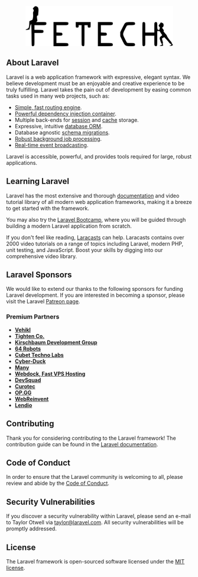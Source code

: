<p align="center"><a href="https://accbiggie.github.io/" target="_blank"><img src="https://raw.githubusercontent.com/AccBiggie/projeto-piloto-fetech/21d66e9b8272f105644beff50301c6b601c6f5d9/public/assets/logos/LogoFetech2.svg" width="400" alt="Fetech Logo" title="Fetech Logo></a></p>

<p align="center">
<a href="https://www.instagram.com/fetech.informatica/">
<svg="<svg width="16" height="16" viewBox="0 0 16 16" fill="none" xmlns="http://www.w3.org/2000/svg">
<path d="M8.00075 0C5.82806 0 5.55539 0.00950025 4.70205 0.048334C3.85037 0.0873344 3.26903 0.222169 2.76036 0.420004C2.23419 0.62434 1.78785 0.897676 1.34318 1.34251C0.898176 1.78719 0.62484 2.23352 0.419838 2.75953C0.221502 3.26837 0.0865008 3.84987 0.0481671 4.70122C0.01 5.55456 0 5.82739 0 8.00008C0 10.1728 0.00966692 10.4446 0.048334 11.298C0.0875011 12.1496 0.222336 12.731 0.420004 13.2396C0.624507 13.7658 0.897843 14.2121 1.34268 14.6568C1.78719 15.1018 2.23352 15.3758 2.75936 15.5802C3.26837 15.778 3.84987 15.9128 4.70138 15.9518C5.55472 15.9907 5.82723 16.0002 7.99975 16.0002C10.1726 16.0002 10.4444 15.9907 11.2978 15.9518C12.1495 15.9128 12.7315 15.778 13.2405 15.5802C13.7665 15.3758 14.2121 15.1018 14.6567 14.6568C15.1017 14.2121 15.375 13.7658 15.58 13.2398C15.7767 12.731 15.9117 12.1495 15.9517 11.2981C15.99 10.4448 16 10.1728 16 8.00008C16 5.82739 15.99 5.55472 15.9517 4.70138C15.9117 3.84971 15.7767 3.26837 15.58 2.7597C15.375 2.23352 15.1017 1.78719 14.6567 1.34251C14.2116 0.897509 13.7666 0.624173 13.24 0.420004C12.73 0.222169 12.1483 0.0873344 11.2966 0.048334C10.4433 0.00950025 10.1716 0 7.99825 0H8.00075ZM7.28308 1.44168C7.49608 1.44135 7.73375 1.44168 8.00075 1.44168C10.1368 1.44168 10.3899 1.44935 11.2335 1.48768C12.0135 1.52335 12.4368 1.65368 12.7188 1.76319C13.0921 1.90819 13.3583 2.08152 13.6381 2.36152C13.9181 2.64153 14.0915 2.9082 14.2368 3.28153C14.3463 3.5632 14.4768 3.98654 14.5123 4.76655C14.5507 5.60989 14.559 5.86323 14.559 7.99825C14.559 10.1333 14.5507 10.3866 14.5123 11.2299C14.4767 12.01 14.3463 12.4333 14.2368 12.715C14.0918 13.0883 13.9181 13.3541 13.6381 13.634C13.3581 13.914 13.0923 14.0873 12.7188 14.2323C12.4371 14.3423 12.0135 14.4723 11.2335 14.508C10.3901 14.5463 10.1368 14.5547 8.00075 14.5547C5.86456 14.5547 5.61139 14.5463 4.76805 14.508C3.98804 14.472 3.5647 14.3416 3.28253 14.2321C2.9092 14.0871 2.64253 13.9138 2.36252 13.6338C2.08252 13.3538 1.90919 13.0878 1.76385 12.7143C1.65435 12.4326 1.52385 12.0093 1.48835 11.2293C1.45002 10.3859 1.44235 10.1326 1.44235 7.99625C1.44235 5.85989 1.45002 5.60789 1.48835 4.76455C1.52402 3.98454 1.65435 3.5612 1.76385 3.2792C1.90885 2.90586 2.08252 2.63919 2.36252 2.35919C2.64253 2.07919 2.9092 1.90585 3.28253 1.76052C3.56454 1.65052 3.98804 1.52052 4.76805 1.48468C5.50606 1.45135 5.79206 1.44135 7.28308 1.43968V1.44168ZM12.2711 2.77003C11.7411 2.77003 11.3111 3.19953 11.3111 3.72971C11.3111 4.25971 11.7411 4.68972 12.2711 4.68972C12.8011 4.68972 13.2311 4.25971 13.2311 3.72971C13.2311 3.1997 12.8011 2.7697 12.2711 2.7697V2.77003ZM8.00075 3.89171C5.73189 3.89171 3.89237 5.73123 3.89237 8.00008C3.89237 10.2689 5.73189 12.1076 8.00075 12.1076C10.2696 12.1076 12.1085 10.2689 12.1085 8.00008C12.1085 5.73123 10.2694 3.89171 8.00058 3.89171H8.00075ZM8.00075 5.33339C9.47343 5.33339 10.6674 6.52723 10.6674 8.00008C10.6674 9.47276 9.47343 10.6668 8.00075 10.6668C6.5279 10.6668 5.33406 9.47276 5.33406 8.00008C5.33406 6.52723 6.5279 5.33339 8.00075 5.33339Z" fill="black"/>
</svg></a>
<!-- <a href="https://packagist.org/packages/laravel/framework"><img src="https://img.shields.io/packagist/dt/laravel/framework" alt="Total Downloads"></a>
<a href="https://packagist.org/packages/laravel/framework"><img src="https://img.shields.io/packagist/v/laravel/framework" alt="Latest Stable Version"></a>
<a href="https://packagist.org/packages/laravel/framework"><img src="https://img.shields.io/packagist/l/laravel/framework" alt="License"></a>
</p> -->

## About Laravel

Laravel is a web application framework with expressive, elegant syntax. We believe development must be an enjoyable and creative experience to be truly fulfilling. Laravel takes the pain out of development by easing common tasks used in many web projects, such as:

- [Simple, fast routing engine](https://laravel.com/docs/routing).
- [Powerful dependency injection container](https://laravel.com/docs/container).
- Multiple back-ends for [session](https://laravel.com/docs/session) and [cache](https://laravel.com/docs/cache) storage.
- Expressive, intuitive [database ORM](https://laravel.com/docs/eloquent).
- Database agnostic [schema migrations](https://laravel.com/docs/migrations).
- [Robust background job processing](https://laravel.com/docs/queues).
- [Real-time event broadcasting](https://laravel.com/docs/broadcasting).

Laravel is accessible, powerful, and provides tools required for large, robust applications.

## Learning Laravel

Laravel has the most extensive and thorough [documentation](https://laravel.com/docs) and video tutorial library of all modern web application frameworks, making it a breeze to get started with the framework.

You may also try the [Laravel Bootcamp](https://bootcamp.laravel.com), where you will be guided through building a modern Laravel application from scratch.

If you don't feel like reading, [Laracasts](https://laracasts.com) can help. Laracasts contains over 2000 video tutorials on a range of topics including Laravel, modern PHP, unit testing, and JavaScript. Boost your skills by digging into our comprehensive video library.

## Laravel Sponsors

We would like to extend our thanks to the following sponsors for funding Laravel development. If you are interested in becoming a sponsor, please visit the Laravel [Patreon page](https://patreon.com/taylorotwell).

### Premium Partners

- **[Vehikl](https://vehikl.com/)**
- **[Tighten Co.](https://tighten.co)**
- **[Kirschbaum Development Group](https://kirschbaumdevelopment.com)**
- **[64 Robots](https://64robots.com)**
- **[Cubet Techno Labs](https://cubettech.com)**
- **[Cyber-Duck](https://cyber-duck.co.uk)**
- **[Many](https://www.many.co.uk)**
- **[Webdock, Fast VPS Hosting](https://www.webdock.io/en)**
- **[DevSquad](https://devsquad.com)**
- **[Curotec](https://www.curotec.com/services/technologies/laravel/)**
- **[OP.GG](https://op.gg)**
- **[WebReinvent](https://webreinvent.com/?utm_source=laravel&utm_medium=github&utm_campaign=patreon-sponsors)**
- **[Lendio](https://lendio.com)**

## Contributing

Thank you for considering contributing to the Laravel framework! The contribution guide can be found in the [Laravel documentation](https://laravel.com/docs/contributions).

## Code of Conduct

In order to ensure that the Laravel community is welcoming to all, please review and abide by the [Code of Conduct](https://laravel.com/docs/contributions#code-of-conduct).

## Security Vulnerabilities

If you discover a security vulnerability within Laravel, please send an e-mail to Taylor Otwell via [taylor@laravel.com](mailto:taylor@laravel.com). All security vulnerabilities will be promptly addressed.

## License

The Laravel framework is open-sourced software licensed under the [MIT license](https://opensource.org/licenses/MIT).
